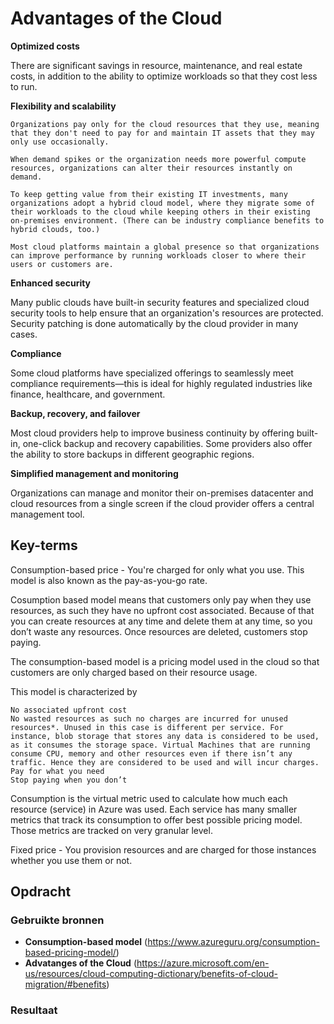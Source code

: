 # Advantages of the Cloud

__Optimized costs__

There are significant savings in resource, maintenance, and real estate costs, in addition to the ability to optimize workloads so that they cost less to run.

__Flexibility and scalability__

    Organizations pay only for the cloud resources that they use, meaning that they don't need to pay for and maintain IT assets that they may only use occasionally.

    When demand spikes or the organization needs more powerful compute resources, organizations can alter their resources instantly on demand.

    To keep getting value from their existing IT investments, many organizations adopt a hybrid cloud model, where they migrate some of their workloads to the cloud while keeping others in their existing on-premises environment. (There can be industry compliance benefits to hybrid clouds, too.)

    Most cloud platforms maintain a global presence so that organizations can improve performance by running workloads closer to where their users or customers are.

__Enhanced security__

Many public clouds have built-in security features and specialized cloud security tools to help ensure that an organization's resources are protected. Security patching is done automatically by the cloud provider in many cases.

__Compliance__

Some cloud platforms have specialized offerings to seamlessly meet compliance requirements—this is ideal for highly regulated industries like finance, healthcare, and government.

__Backup, recovery, and failover__

Most cloud providers help to improve business continuity by offering built-in, one-click backup and recovery capabilities. Some providers also offer the ability to store backups in different geographic regions.

__Simplified management and monitoring__

Organizations can manage and monitor their on-premises datacenter and cloud resources from a single screen if the cloud provider offers a central management tool.



## Key-terms

Consumption-based price - You're charged for only what you use. This model is also known as the pay-as-you-go rate.

Cosumption based model means that customers only pay when they use resources, as such they have no upfront cost associated. Because of that you can create resources at any time and delete them at any time, so you don’t waste any resources. Once resources are deleted, customers stop paying.

The consumption-based model is a pricing model used in the cloud so that customers are only charged based on their resource usage.

This model is characterized by

    No associated upfront cost
    No wasted resources as such no charges are incurred for unused resources*. Unused in this case is different per service. For instance, blob storage that stores any data is considered to be used, as it consumes the storage space. Virtual Machines that are running consume CPU, memory and other resources even if there isn’t any traffic. Hence they are considered to be used and will incur charges.
    Pay for what you need
    Stop paying when you don’t

Consumption is the virtual metric used to calculate how much each resource (service) in Azure was used. Each service has many smaller metrics that track its consumption to offer best possible pricing model. Those metrics are tracked on very granular level.

Fixed price - You provision resources and are charged for those instances whether you use them or not.


## Opdracht

### Gebruikte bronnen

* __Consumption-based model__ (https://www.azureguru.org/consumption-based-pricing-model/)
* __Advatanges of the Cloud__ (https://azure.microsoft.com/en-us/resources/cloud-computing-dictionary/benefits-of-cloud-migration/#benefits)

### Resultaat
